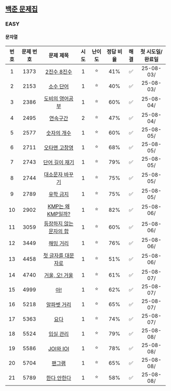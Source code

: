 ## [백준 문제집](https://www.acmicpc.net/workbook/by/soo7652)

### EASY
#### 문자열
| 번호 | 문제 번호 |                         문제 제목                         | 시도 | 난이도 | 정답 비율 | 해결 | 첫 시도일/완료일 |
|:--:|:-----:|:-----------------------------------------------------:|:--:|:---:|:-----:|:--:|:---------:|
| 1  | 1373  |    [2진수 8진수](https://www.acmicpc.net/problem/1373)    | 1  |  ⭐  |  41%  | ✅  | 25-08-03/ |
| 2  | 2153  |     [소수 단어](https://www.acmicpc.net/problem/2153)     | 1  |  ⭐  |  40%  | ✅  | 25-08-03/ |
| 3  | 2386  |   [도비의 영어공부](https://www.acmicpc.net/problem/2386)    | 1  |  ⭐  |  60%  | ✅  | 25-08-04/ |
| 4  | 2495  |     [연속구간](https://www.acmicpc.net/problem/2495)      | 2  |  ⭐  |  47%  | ✅  | 25-08-04/ |
| 5  | 2577  |    [숫자의 개수](https://www.acmicpc.net/problem/2577)     | 1  |  ⭐  |  60%  | ✅  | 25-08-05/ |
| 6  | 2711  |    [오타맨 고창영](https://www.acmicpc.net/problem/2711)    | 1  |  ⭐  |  68%  | ✅  | 25-08-05/ |
| 7  | 2743  |   [단어 길이 재기](https://www.acmicpc.net/problem/2743)    | 1  |  ⭐  |  79%  | ✅  | 25-08-05/ |
| 8  | 2744  |   [대소문자 바꾸기](https://www.acmicpc.net/problem/2744)    | 1  |  ⭐  |  75%  | ✅  | 25-08-05/ |
| 9  | 2789  |     [유학 금지](https://www.acmicpc.net/problem/2789)     | 1  |  ⭐  |  75%  | ✅  | 25-08-05/ |
| 10 | 2902  | [KMP는 왜 KMP일까?](https://www.acmicpc.net/problem/2902) | 1  |  ⭐  |  82%  | ✅  | 25-08-06/ |
| 11 | 3059  | [등장하지 않는 문자의 합](https://www.acmicpc.net/problem/3059) | 1  |  ⭐  |  60%  | ✅  | 25-08-06/ |
| 12 | 3449  |     [해밍 거리](https://www.acmicpc.net/problem/3449)     | 1  |  ⭐  |  76%  | ✅  | 25-08-06/ |
| 13 | 4458  |  [첫 글자를 대문자로](https://www.acmicpc.net/problem/4458)   | 1  |  ⭐  |  51%  | ✅  | 25-08-06/ |
| 14 | 4740  |   [거울, 오! 거울](https://www.acmicpc.net/problem/4740)   | 1  |  ⭐  |  61%  | ✅  | 25-08-07/ |
| 15 | 4999  |      [아!](https://www.acmicpc.net/problem/4999)       | 1  |  ⭐  |  62%  | ✅  | 25-08-07/ |
| 16 | 5218  |    [알파벳 거리](https://www.acmicpc.net/problem/5218)     | 1  |  ⭐  |  65%  | ✅  | 25-08-07/ |
| 17 | 5363  |      [요다](https://www.acmicpc.net/problem/5363)       | 1  |  ⭐  |  74%  | ✅  | 25-08-07/ |
| 18 | 5524  |     [입실 관리](https://www.acmicpc.net/problem/5524)     | 1  |  ⭐  |  79%  | ✅  | 25-08-08/ |
| 19 | 5586  |   [JOI와 IOI](https://www.acmicpc.net/problem/5586)    | 1  |  ⭐  |  78%  | ✅  | 25-08-08/ |
| 20 | 5704  |      [팬그램](https://www.acmicpc.net/problem/5704)      | 1  |  ⭐  |  65%  | ✅  | 25-08-08/ |
| 21 | 5789  |    [한다 안한다](https://www.acmicpc.net/problem/5789)     | 1  |  ⭐  |  58%  | ✅  | 25-08-08/ |